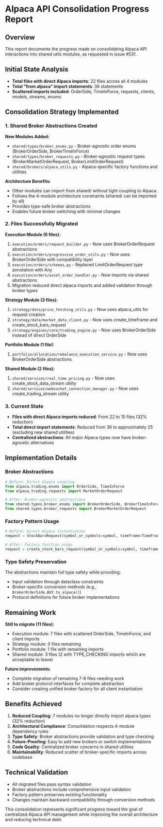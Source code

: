 # Alpaca API Consolidation Progress Report

## Overview

This report documents the progress made on consolidating Alpaca API interactions into shared utils modules, as requested in issue #531.

## Initial State Analysis

- **Total files with direct Alpaca imports**: 22 files across all 4 modules
- **Total "from alpaca" import statements**: 36 statements
- **Scattered imports included**: OrderSide, TimeInForce, requests, clients, models, streams, enums

## Consolidation Strategy Implemented

### 1. Shared Broker Abstractions Created

**New Modules Added:**
- `shared/types/broker_enums.py` - Broker-agnostic order enums (BrokerOrderSide, BrokerTimeInForce)
- `shared/types/broker_requests.py` - Broker-agnostic request types (BrokerMarketOrderRequest, BrokerLimitOrderRequest)
- `shared/brokers/alpaca_utils.py` - Alpaca-specific factory functions and utilities

**Architecture Benefits:**
- Other modules can import from shared/ without tight coupling to Alpaca
- Follows the 4-module architecture constraints (shared/ can be imported by all)
- Provides type-safe broker abstractions
- Enables future broker switching with minimal changes

### 2. Files Successfully Migrated

**Execution Module (6 files):**
1. `execution/orders/request_builder.py` - Now uses BrokerOrderRequest abstractions
2. `execution/orders/progressive_order_utils.py` - Now uses BrokerOrderSide with compatibility layer
3. `execution/orders/schemas.py` - Replaced LimitOrderRequest type annotation with Any
4. `execution/orders/asset_order_handler.py` - Now imports via shared abstractions
5. Migration reduced direct alpaca imports and added validation through broker types

**Strategy Module (3 files):**
1. `strategy/data/price_fetching_utils.py` - Now uses alpaca_utils for request creation
2. `strategy/data/market_data_client.py` - Now uses create_timeframe and create_stock_bars_request
3. `strategy/engines/core/trading_engine.py` - Now uses BrokerOrderSide instead of direct OrderSide

**Portfolio Module (1 file):**
1. `portfolio/allocation/rebalance_execution_service.py` - Now uses BrokerOrderSide abstractions

**Shared Module (2 files):**
1. `shared/services/real_time_pricing.py` - Now uses create_stock_data_stream utility
2. `shared/services/websocket_connection_manager.py` - Now uses create_trading_stream utility

### 3. Current State

- **Files with direct Alpaca imports reduced**: From 22 to 15 files (32% reduction) 
- **Total direct import statements**: Reduced from 36 to approximately 25 (excluding new shared utilities)
- **Centralized abstractions**: All major Alpaca types now have broker-agnostic alternatives

## Implementation Details

### Broker Abstractions

```python
# Before: Direct Alpaca coupling
from alpaca.trading.enums import OrderSide, TimeInForce
from alpaca.trading.requests import MarketOrderRequest

# After: Broker-agnostic abstractions  
from shared.types.broker_enums import BrokerOrderSide, BrokerTimeInForce
from shared.types.broker_requests import BrokerMarketOrderRequest
```

### Factory Pattern Usage

```python
# Before: Direct Alpaca instantiation
request = StockBarsRequest(symbol_or_symbols=symbol, timeframe=TimeFrame.Day)

# After: Factory function usage
request = create_stock_bars_request(symbol_or_symbols=symbol, timeframe=create_timeframe(1, "day"))
```

### Type Safety Preservation

The abstractions maintain full type safety while providing:
- Input validation through dataclass constraints
- Broker-specific conversion methods (e.g., `BrokerOrderSide.BUY.to_alpaca()`)
- Protocol definitions for future broker implementations

## Remaining Work

**Still to migrate (11 files):**
- Execution module: 7 files with scattered OrderSide, TimeInForce, and client imports
- Strategy module: 0 files remaining
- Portfolio module: 1 file with remaining imports  
- Shared module: 3 files (2 with TYPE_CHECKING imports which are acceptable to leave)

**Future improvements:**
- Complete migration of remaining 7-8 files needing work
- Add broker protocol interfaces for complete abstraction
- Consider creating unified broker factory for all client instantiation

## Benefits Achieved

1. **Reduced Coupling**: 7 modules no longer directly import alpaca types (32% reduction)
2. **Architectural Compliance**: Consolidation respects 4-module dependency rules
3. **Type Safety**: Broker abstractions provide validation and type checking
4. **Future-Proofing**: Easy to add new brokers or switch implementations
5. **Code Quality**: Centralized broker concerns in shared utilities
6. **Maintainability**: Reduced scatter of broker-specific imports across codebase

## Technical Validation

- All migrated files pass syntax validation
- Broker abstractions include comprehensive input validation
- Factory pattern preserves existing functionality
- Changes maintain backward compatibility through conversion methods

This consolidation represents significant progress toward the goal of centralized Alpaca API management while improving the overall architecture and reducing technical debt.